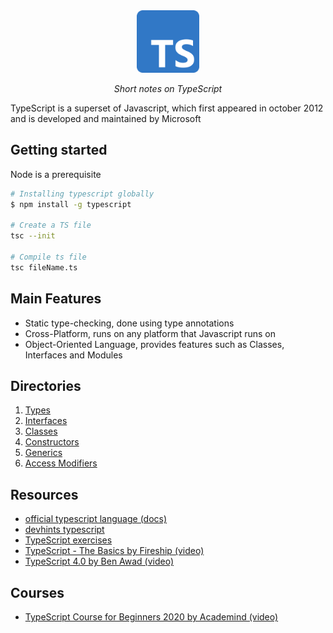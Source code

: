 <div align="center">
    <a href="https://www.flinders.edu.au/">
    <img src="./img/typescript-logo.png" alt="" height="100"/>
  </a>
    <p>
      <i>Short notes on TypeScript</i>
    </p>
</div>

TypeScript is a superset of Javascript, which first appeared in october 2012 and is developed and maintained by Microsoft

## Getting started

Node is a prerequisite

```bash
# Installing typescript globally
$ npm install -g typescript

# Create a TS file
tsc --init

# Compile ts file
tsc fileName.ts

```

## Main Features

- Static type-checking, done using type annotations
- Cross-Platform, runs on any platform that Javascript runs on
- Object-Oriented Language, provides features such as Classes, Interfaces and Modules

## Directories

1. [Types](./types.md)
2. [Interfaces](./interfaces.md)
3. [Classes](./classes.md)
4. [Constructors](./constructors.md)
5. [Generics](./generics.md)
6. [Access Modifiers](./access-modifiers.md)

## Resources

- [official typescript language (docs)](https://www.typescriptlang.org/)
- [devhints typescript](https://devhints.io/typescript)
- [TypeScript exercises](https://typescript-exercises.github.io/)
- [TypeScript - The Basics by Fireship (video)](https://www.youtube.com/watch?v=ahCwqrYpIuM&ab_channel=Fireship)
- [TypeScript 4.0 by Ben Awad (video)](https://www.youtube.com/watch?v=bAB_nNf8-a0)

## Courses

- [TypeScript Course for Beginners 2020 by Academind (video)](https://www.youtube.com/watch?v=BwuLxPH8IDs&t=1073s&ab_channel=Academind)
